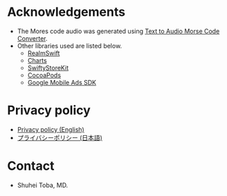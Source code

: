 <!-- # User Manual
- [User Manual (English)](en/Manual.md)
- [使い方(日本語)](jp/Manual.md)
 -->
# Acknowledgements
- The Mores code audio was generated using [Text to Audio Morse Code Converter](https://www.meridianoutpost.com/resources/etools/calculators/calculator-morse-code.php).
- Other libraries used are listed below.
    - [RealmSwift](https://github.com/realm/realm-swift)
    - [Charts](https://github.com/danielgindi/Charts)
    - [SwiftyStoreKit](https://github.com/bizz84/SwiftyStoreKit)
    - [CocoaPods](https://cocoapods.org/)
    - [Google Mobile Ads SDK](https://developers.google.com/admob/ios/quick-start)

# Privacy policy
- [Privacy policy (English)](en/PrivacyPolicy.md)
- [プライバシーポリシー (日本語)](jp/PrivacyPolicy.md)

# Contact
- Shuhei Toba, MD. [](m.png)
